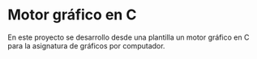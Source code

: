 # Motor gráfico en C

En este proyecto se desarrollo desde una plantilla un motor gráfico en C para la asignatura de gráficos por computador.
